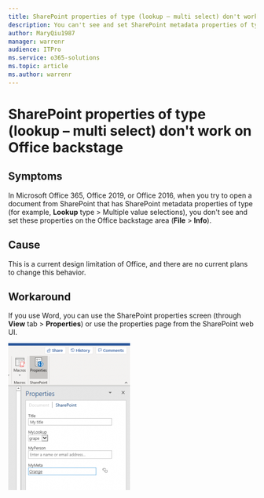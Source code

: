 ```yaml
---
title: SharePoint properties of type (lookup – multi select) don't work on Office backstage
description: You can't see and set SharePoint metadata properties of type on the Office backstage area
author: MaryQiu1987
manager: warrenr
audience: ITPro
ms.service: o365-solutions
ms.topic: article
ms.author: warrenr
---
```


# SharePoint properties of type (lookup – multi select) don't work on Office backstage

## Symptoms

In Microsoft Office 365, Office 2019, or Office 2016, when you try to open a document from SharePoint that has SharePoint metadata properties of type (for example, **Lookup** type > Multiple value selections), you don't see and set these properties on the Office backstage area (**File** > **Info**).

## Cause

This is a current design limitation of Office, and there are no current plans to change this behavior.

## Workaround

If you use Word, you can use the SharePoint properties screen (through **View** tab > **Properties**) or use the properties page from the SharePoint web UI.

![SharePoint properties screen through the View tab](./media/sharepoint-properties-of-type-do-not-work-on-office-backstage-file-info-screen/properties.png)